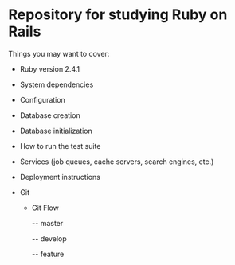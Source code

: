 # Repository for studying Ruby on Rails


Things you may want to cover:

* Ruby version
  2.4.1

* System dependencies

* Configuration

* Database creation

* Database initialization

* How to run the test suite

* Services (job queues, cache servers, search engines, etc.)

* Deployment instructions

* Git

  - Git Flow
  
    -- master

  	-- develop

	-- feature
